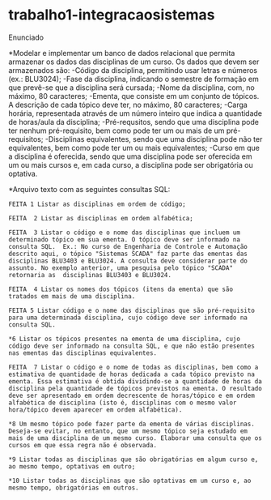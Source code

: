 # trabalho1-integracaosistemas
Enunciado

*Modelar e implementar um banco de dados relacional que permita armazenar os dados das disciplinas de um curso. Os dados que devem ser armazenados são:
    -Código da disciplina, permitindo usar letras e números (ex.: BLU3024);
    -Fase da disciplina, indicando o semestre de formação em que prevê-se que a disciplina será cursada; 
    -Nome da disciplina, com, no máximo, 80 caracteres;
    -Ementa, que consiste em um conjunto de tópicos.  A descrição de cada tópico deve ter, no máximo, 80 caracteres;
    -Carga horária, representada através de um número inteiro que indica a quantidade de horas/aula da disciplina;
    -Pré-requsitos, sendo que uma disciplina pode ter nenhum pré-requisito, bem como pode ter um ou mais de um pré-requisitos;
    -Disciplinas equivalentes, sendo que uma disciplina pode não ter equivalentes, bem como pode ter um ou mais equivalentes;
    -Curso em que a disciplina é oferecida, sendo que uma disciplina pode ser oferecida em um ou mais cursos e, em cada curso, a disciplina pode ser obrigatória ou optativa.

*Arquivo texto com as seguintes consultas SQL:

    FEITA 1 Listar as disciplinas em ordem de código;

    FEITA  2 Listar as disciplinas em ordem alfabética;

    FEITA  3 Listar o código e o nome das disciplinas que incluem um determinado tópico em sua ementa. O tópico deve ser informado na consulta SQL.  Ex.: No curso de Engenharia de Controle e Automação descrito aqui, o tópico "Sistemas SCADA" faz parte das ementas das disciplinas BLU3403 e BLU3024. A consulta deve considerar parte do assunto. No exemplo anterior, uma pesquisa pelo tópico "SCADA" retornaria as  disciplinas BLU3403 e BLU3024.

    FEITA  4 Listar os nomes dos tópicos (itens da ementa) que são tratados em mais de uma disciplina.

    FEITA 5 Listar código e o nome das disciplinas que são pré-requisito para uma determinada disciplina, cujo código deve ser informado na consulta SQL.

    *6 Listar os tópicos presentes na ementa de uma disciplina, cujo código deve ser informado na consulta SQL, e que não estão presentes nas ementas das disciplinas equivalentes.
    
    FEITA  7 Listar o código e o nome de todas as disciplinas, bem como a estimativa de quantidade de horas dedicada a cada tópico previsto na ementa. Essa estimativa é obtida dividindo-se a quantidade de horas da disciplina pela quantidade de tópicos previstos na ementa. O resultado deve ser apresentado em ordem decrescente de horas/tópico e em ordem alfabética de disciplina (isto é, disciplinas com o mesmo valor hora/tópico devem aparecer em ordem alfabética). 
    
    *8 Um mesmo tópico pode fazer parte da ementa de várias disciplinas. Deseja-se evitar, no entanto, que um mesmo tópico seja estudado em mais de uma disciplina de um mesmo curso. Elaborar uma consulta que os cursos em que essa regra não é observada.

    *9 Listar todas as disciplinas que são obrigatórias em algum curso e, ao mesmo tempo, optativas em outro;

    *10 Listar todas as disciplinas que são optativas em um curso e, ao mesmo tempo, obrigatórias em outros.
